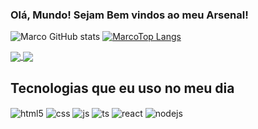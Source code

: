 ### Olá, Mundo! Sejam Bem vindos ao meu Arsenal!



![Marco GitHub stats](https://github-readme-stats.vercel.app/api?username=Marco-coutinho&show_icons=true&theme=dracula&count_private=true)
[![MarcoTop Langs](https://github-readme-stats.vercel.app/api/top-langs/?username=Marco-coutinho&layout=compact)](https://github.com/Marco-coutinho/github-readme-stats)



<a href="https://github.com/Marco-coutinho/github-readme-stats">
  <img align="center" src="[https://github-readme-stats.vercel.app/api/pin/?username=Marco-coutinhorepo=github-readme-stats](https://github-readme-stats.vercel.app/api/top-langs/?username=Marco-coutinho&layout=compact)](https://github.com/Marco-coutinho/github-readme-stat)" />
</a>
<a href="https://github.com/Marco-coutinho/convoychat">
  <img align="center" src="[https://github-readme-stats.vercel.app/api/pin/?username=Marco-coutinho&repo=convoychat](https://github-readme-stats.vercel.app/api/top-langs/?username=Marco-coutinho&layout=compact)" />
</a>

## Tecnologias que eu uso no meu dia
  
<div style="display: inline_block">
  <img align="center" alt="html5" src="https://img.shields.io/badge/HTML5-E34F26?style=for-the-badge&logo=html5&logoColor=white" />
  <img align="center" alt="css" src="https://img.shields.io/badge/CSS3-1572B6?style=for-the-badge&logo=css3&logoColor=white" />
  <img align="center" alt="js" src="https://img.shields.io/badge/JavaScript-F7DF1E?style=for-the-badge&logo=javascript&logoColor=black" />
  <img align="center" alt="ts" src="https://img.shields.io/badge/TypeScript-007ACC?style=for-the-badge&logo=typescript&logoColor=white" />
  <img align="center" alt="react" src="https://img.shields.io/badge/React-20232A?style=for-the-badge&logo=react&logoColor=61DAFB" />
  <img align="center" alt="nodejs" src="https://img.shields.io/badge/Node.js-43853D?style=for-the-badge&logo=node.js&logoColor=white" />
</div><br/>
